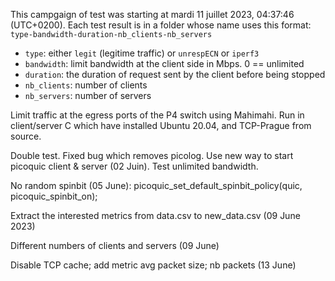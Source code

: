This campgaign of test was starting at mardi 11 juillet 2023, 04:37:46 (UTC+0200).
Each test result is in a folder whose name uses this format: `type-bandwidth-duration-nb_clients-nb_servers`
- `type`: either `legit` (legitime traffic) or `unrespECN` or `iperf3`
- `bandwidth`: limit bandwidth at the client side in Mbps. 0 == unlimited
- `duration`: the duration of request sent by the client before being stopped
- `nb_clients`: number of clients
- `nb_servers`: number of servers

Limit traffic at the egress ports of the P4 switch using Mahimahi. Run in client/server C which have installed Ubuntu 20.04, and TCP-Prague from source.

Double test. Fixed bug which removes picolog. 
Use new way to start picoquic client & server (02 Juin).
Test unlimited bandwidth.

No random spinbit (05 June):
picoquic_set_default_spinbit_policy(quic, picoquic_spinbit_on);

Extract the interested metrics from data.csv to new_data.csv (09 June 2023)

Different numbers of clients and servers (09 June)

Disable TCP cache; add metric avg packet size; nb packets (13 June)
